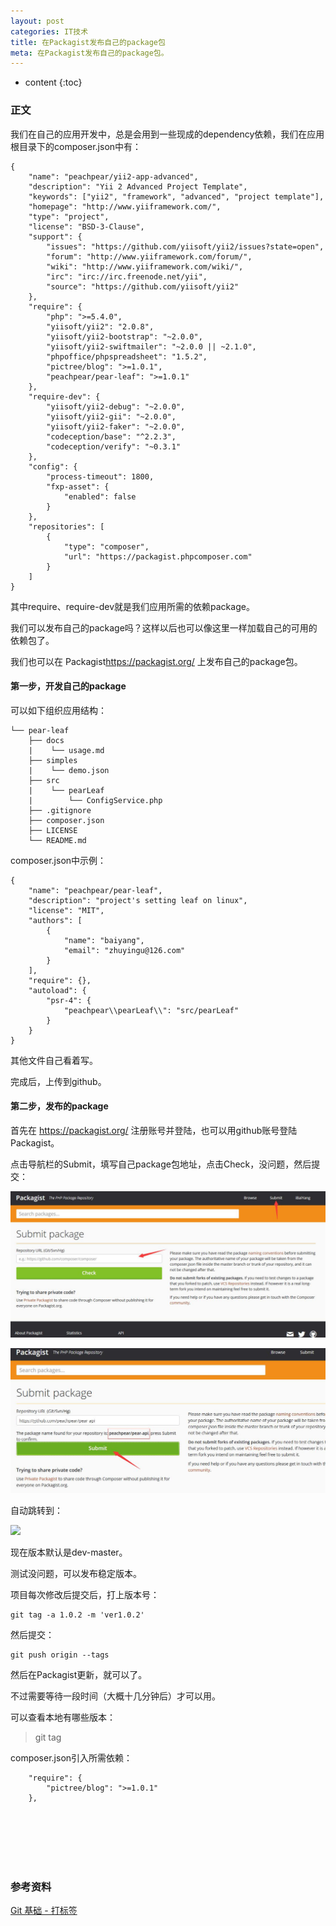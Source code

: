```yaml
---
layout: post
categories: IT技术
title: 在Packagist发布自己的package包
meta: 在Packagist发布自己的package包。
---
```

* content
{:toc}

### 正文

我们在自己的应用开发中，总是会用到一些现成的dependency依赖，我们在应用根目录下的composer.json中有：

```
{
    "name": "peachpear/yii2-app-advanced",
    "description": "Yii 2 Advanced Project Template",
    "keywords": ["yii2", "framework", "advanced", "project template"],
    "homepage": "http://www.yiiframework.com/",
    "type": "project",
    "license": "BSD-3-Clause",
    "support": {
        "issues": "https://github.com/yiisoft/yii2/issues?state=open",
        "forum": "http://www.yiiframework.com/forum/",
        "wiki": "http://www.yiiframework.com/wiki/",
        "irc": "irc://irc.freenode.net/yii",
        "source": "https://github.com/yiisoft/yii2"
    },
    "require": {
        "php": ">=5.4.0",
        "yiisoft/yii2": "2.0.8",
        "yiisoft/yii2-bootstrap": "~2.0.0",
        "yiisoft/yii2-swiftmailer": "~2.0.0 || ~2.1.0",
        "phpoffice/phpspreadsheet": "1.5.2",
        "pictree/blog": ">=1.0.1",
        "peachpear/pear-leaf": ">=1.0.1"
    },
    "require-dev": {
        "yiisoft/yii2-debug": "~2.0.0",
        "yiisoft/yii2-gii": "~2.0.0",
        "yiisoft/yii2-faker": "~2.0.0",
        "codeception/base": "^2.2.3",
        "codeception/verify": "~0.3.1"
    },
    "config": {
        "process-timeout": 1800,
        "fxp-asset": {
            "enabled": false
        }
    },
    "repositories": [
        {
            "type": "composer",
            "url": "https://packagist.phpcomposer.com"
        }
    ]
}
```

其中require、require-dev就是我们应用所需的依赖package。

我们可以发布自己的package吗？这样以后也可以像这里一样加载自己的可用的依赖包了。

我们也可以在 Packagist<https://packagist.org/> 上发布自己的package包。

#### 第一步，开发自己的package

可以如下组织应用结构：

```
└── pear-leaf
    ├── docs
    |    └── usage.md
    ├── simples
    |    └── demo.json
    ├── src
    |    └── pearLeaf
    |        └── ConfigService.php
    ├── .gitignore
    ├── composer.json
    ├── LICENSE
    └── README.md
```

composer.json中示例：

```
{
    "name": "peachpear/pear-leaf",
    "description": "project's setting leaf on linux",
    "license": "MIT",
    "authors": [
        {
            "name": "baiyang",
            "email": "zhuyingu@126.com"
        }
    ],
    "require": {},
    "autoload": {
        "psr-4": {
            "peachpear\\pearLeaf\\": "src/pearLeaf"
        }
    }
}
```

其他文件自己看着写。

完成后，上传到github。

#### 第二步，发布的package

首先在 <https://packagist.org/> 注册账号并登陆，也可以用github账号登陆Packagist。

点击导航栏的Submit，填写自己package包地址，点击Check，没问题，然后提交：

![](https://raw.githubusercontent.com/iBaiYang/PictureWareroom/master/20181219/20181219200600.jpg)

![](https://raw.githubusercontent.com/iBaiYang/PictureWareroom/master/20181219/20181219200620.jpg)

自动跳转到：

![]({{site.baseurl}}/images/20181219/20181219200637.jpg)

现在版本默认是dev-master。

测试没问题，可以发布稳定版本。

项目每次修改后提交后，打上版本号：

```
git tag -a 1.0.2 -m 'ver1.0.2'
```

然后提交：

```
git push origin --tags
```
 
然后在Packagist更新，就可以了。

不过需要等待一段时间（大概十几分钟后）才可以用。

可以查看本地有哪些版本：

> git tag

composer.json引入所需依赖：

```
    "require": {
        "pictree/blog": ">=1.0.1"
    },
```

<br/><br/><br/><br/><br/>
### 参考资料

[Git 基础 - 打标签](https://git-scm.com/book/zh/v1/Git-%E5%9F%BA%E7%A1%80-%E6%89%93%E6%A0%87%E7%AD%BE)